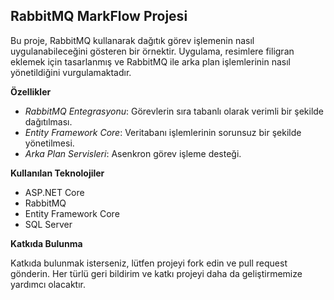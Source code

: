 ## RabbitMQ MarkFlow Projesi

Bu proje, RabbitMQ kullanarak dağıtık görev işlemenin nasıl uygulanabileceğini gösteren bir örnektir. Uygulama, resimlere filigran eklemek için tasarlanmış ve RabbitMQ ile arka plan işlemlerinin nasıl yönetildiğini vurgulamaktadır.

**Özellikler**

- *RabbitMQ Entegrasyonu*: Görevlerin sıra tabanlı olarak verimli bir şekilde dağıtılması.
- *Entity Framework Core*: Veritabanı işlemlerinin sorunsuz bir şekilde yönetilmesi.
- *Arka Plan Servisleri*: Asenkron görev işleme desteği.

**Kullanılan Teknolojiler**
- ASP.NET Core
- RabbitMQ
- Entity Framework Core
- SQL Server

**Katkıda Bulunma**

Katkıda bulunmak isterseniz, lütfen projeyi fork edin ve pull request gönderin. Her türlü geri bildirim ve katkı projeyi daha da geliştirmemize yardımcı olacaktır.

